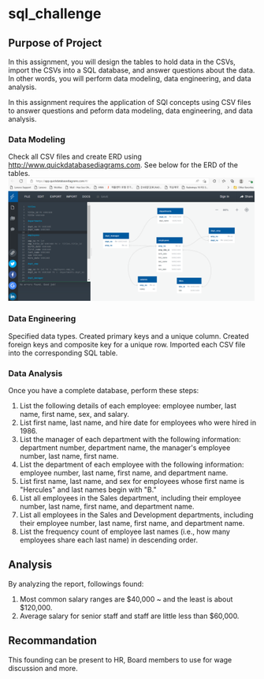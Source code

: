 # sql_challenge

## Purpose of Project
In this assignment, you will design the tables to hold data in the CSVs, import the CSVs into a SQL database, and answer questions about the data. In other words, you will perform data modeling, data engineering, and data analysis.

In this assignment requires the application of SQl concepts using CSV files to answer questions and peform data modeling, data engineering, and data analysis.

### Data Modeling
Check all CSV files and create ERD using http://www.quickdatabasediagrams.com.
See below for the ERD of the tables.
<img src="EmployeeSQL/ERD.png" width="500">

### Data Engineering
Specified data types. Created primary keys and a unique column. Created foreign keys and composite key for a unique row. Imported each CSV file into the corresponding SQL table.

### Data Analysis
Once you have a complete database, perform these steps:
1. List the following details of each employee: employee number, last name, first name, sex, and salary.
2. List first name, last name, and hire date for employees who were hired in 1986.
3. List the manager of each department with the following information: department number, department name, the manager's employee number, last name, first name.
4. List the department of each employee with the following information: employee number, last name, first name, and department name.
5. List first name, last name, and sex for employees whose first name is "Hercules" and last names begin with "B."
6. List all employees in the Sales department, including their employee number, last name, first name, and department name.
7. List all employees in the Sales and Development departments, including their employee number, last name, first name, and department name.
8. List the frequency count of employee last names (i.e., how many employees share each last name) in descending order.

## Analysis 
By analyzing the report, followings found:
1. Most common salary ranges are $40,000 ~ and the least is about $120,000.
2. Average salary for senior staff and staff are little less than $60,000.

## Recommandation 
This founding can be present to HR, Board members to use for wage discussion and more.